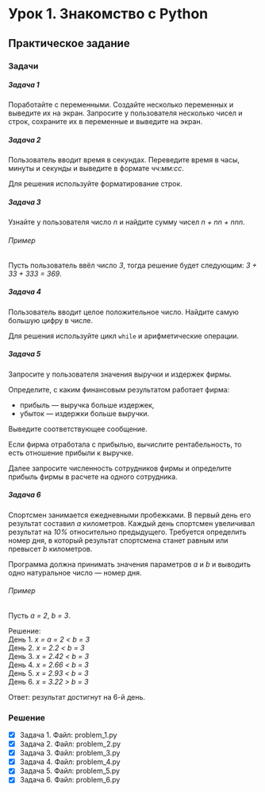 # Урок 1. Знакомство с Python

## Практическое задание

### Задачи

##### Задача 1

Поработайте с переменными.
Создайте несколько переменных и выведите их на экран.
Запросите у пользователя несколько чисел и строк,
сохраните их в переменные и выведите на экран.

##### Задача 2

Пользователь вводит время в секундах.
Переведите время в часы, минуты и секунды и выведите в формате *чч:мм:сс*.

Для решения используйте форматирование строк.

##### Задача 3

Узнайте у пользователя число *n* и
найдите сумму чисел *n + nn + nnn*.

###### Пример

Пусть пользователь ввёл число *3*,
тогда решение будет следующим: *3 + 33 + 333 = 369*.

##### Задача 4

Пользователь вводит целое положительное число.
Найдите самую большую цифру в числе.

Для решения используйте цикл `while` и арифметические операции.

##### Задача 5

Запросите у пользователя значения выручки и издержек фирмы.

Определите, с каким финансовым результатом работает фирма:
- прибыль — выручка больше издержек,
- убыток — издержки больше выручки.

Выведите соответствующее сообщение.  

Если фирма отработала с прибылью,
вычислите рентабельность, то есть отношение прибыли к выручке.

Далее запросите численность сотрудников фирмы и
определите прибыль фирмы в расчете на одного сотрудника.

##### Задача 6

Спортсмен занимается ежедневными пробежками.
В первый день его результат составил *a* километров.
Каждый день спортсмен увеличивал результат на *10%* относительно предыдущего.
Требуется определить номер дня, в который
результат спортсмена станет равным или превысет *b* километров.

Программа должна принимать значения параметров *a* и *b* и
выводить одно натуральное число — номер дня.

###### Пример

Пусть *a = 2*, *b = 3*.

Решение:  
День 1. *x = a = 2 < b = 3*  
День 2. *x = 2.2 < b = 3*  
День 3. *x = 2.42 < b = 3*  
День 4. *x = 2.66 < b = 3*  
День 5. *x = 2.93 < b = 3*  
День 6. *x = 3.22 > b = 3*

Ответ: результат достигнут на 6-й день.

### Решение

- [x] Задача 1. Файл: problem_1.py
- [x] Задача 2. Файл: problem_2.py
- [x] Задача 3. Файл: problem_3.py
- [x] Задача 4. Файл: problem_4.py
- [x] Задача 5. Файл: problem_5.py
- [x] Задача 6. Файл: problem_6.py

